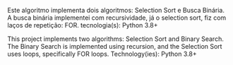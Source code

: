 Este algoritmo implementa dois algoritmos: Selection Sort e Busca Binária. A busca binária implementei com recursividade, já o selection sort, fiz com laços de repetição: FOR.
tecnologia(s): Python 3.8+ 

This project implements two algorithms: Selection Sort and Binary Search. The Binary Search is implemented using recursion, and the Selection Sort uses loops, specifically FOR loops.
Technology(ies): Python 3.8+
